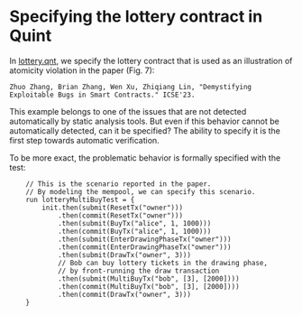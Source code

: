 # Specifying the lottery contract in Quint

In [lottery.qnt](./lottery.qnt), we specify the lottery contract
that is used as an illustration of atomicity violation in
the paper (Fig. 7):

    Zhuo Zhang, Brian Zhang, Wen Xu, Zhiqiang Lin, "Demystifying Exploitable Bugs in Smart Contracts." ICSE'23.

This example belongs to one of the issues that are not detected
automatically by static analysis tools. But even if this behavior
cannot be automatically detected, can it be specified? The ability
to specify it is the first step towards automatic verification.

To be more exact, the problematic behavior is formally specified
with the test:

```bluespec
    // This is the scenario reported in the paper.
    // By modeling the mempool, we can specify this scenario.
    run lotteryMultiBuyTest = {
        init.then(submit(ResetTx("owner")))
            .then(commit(ResetTx("owner")))
            .then(submit(BuyTx("alice", 1, 1000)))
            .then(commit(BuyTx("alice", 1, 1000)))
            .then(submit(EnterDrawingPhaseTx("owner")))
            .then(commit(EnterDrawingPhaseTx("owner")))
            .then(submit(DrawTx("owner", 3)))
            // Bob can buy lottery tickets in the drawing phase,
            // by front-running the draw transaction
            .then(submit(MultiBuyTx("bob", [3], [2000])))
            .then(commit(MultiBuyTx("bob", [3], [2000])))
            .then(commit(DrawTx("owner", 3)))
    }
```